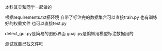 本科其实和同学一起做的

根据requirements.txt搭环境
自带了标注完的数据集合可以直接train.py
也有训练好的权重文件 也可以直接test.py

delect_gui.py是简易的图形界面
guaji.py是偷懒用模型标注数据用的

测试就自己找文件吧
